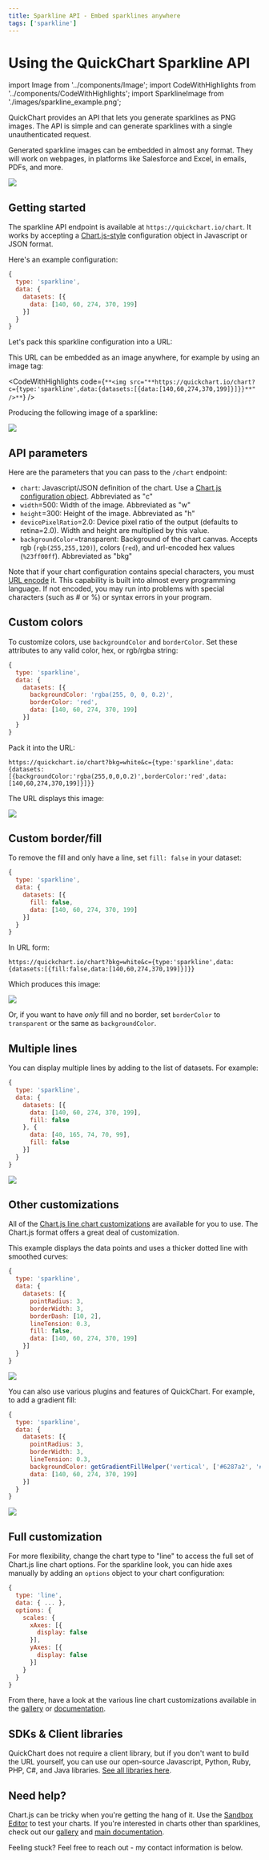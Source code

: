 ```yaml
---
title: Sparkline API - Embed sparklines anywhere
tags: ['sparkline']
---
```


# Using the QuickChart Sparkline API

import Image from '../components/Image';
import CodeWithHighlights from '../components/CodeWithHighlights';
import SparklineImage from './images/sparkline_example.png';

QuickChart provides an API that lets you generate sparklines as PNG images. The API is simple and can generate sparklines with a single unauthenticated request.

Generated sparkline images can be embedded in almost any format. They will work on webpages, in platforms like Salesforce and Excel, in emails, PDFs, and more.

<Image noBorder maxWidth={500} src={SparklineImage} caption="An example of QuickChart sparklines embedded in an application."/>

## Getting started

The sparkline API endpoint is available at `https://quickchart.io/chart`. It works by accepting a [Chart.js-style](https://chartjs.org/) configuration object in Javascript or JSON format.

Here's an example configuration:

```js
{
  type: 'sparkline',
  data: {
    datasets: [{
      data: [140, 60, 274, 370, 199]
    }]
  }
}
```

Let's pack this sparkline configuration into a URL:

<CodeWithHighlights code="**https://quickchart.io/chart?c=**{type:'sparkline',data:{datasets:[{data:[140,60,274,370,199]}]}}" />

This URL can be embedded as an image anywhere, for example by using an image tag:

<CodeWithHighlights code={`**<img src="**https://quickchart.io/chart?c={type:'sparkline',data:{datasets:[{data:[140,60,274,370,199]}]}}**" />**`} />

Producing the following image of a sparkline:

<Image noBorder maxWidth={500} src="https://quickchart.io/chart?bkg=white&c=%7B%0A%20%20type%3A%20%27sparkline%27%2C%0A%20%20data%3A%20%7B%0A%20%20%20%20datasets%3A%20%5B%7B%0A%20%20%20%20%20%20data%3A%20%5B140%2C%2060%2C%20274%2C%20370%2C%20199%5D%0A%20%20%20%20%7D%5D%0A%20%20%7D%0A%7D"/>

## API parameters

Here are the parameters that you can pass to the `/chart` endpoint:

- `chart`: Javascript/JSON definition of the chart. Use a [Chart.js configuration object](https://www.chartjs.org/docs/2.9.4/charts/). Abbreviated as "c"
- `width`=500: Width of the image. Abbreviated as "w"
- `height`=300: Height of the image. Abbreviated as "h"
- `devicePixelRatio`=2.0: Device pixel ratio of the output (defaults to retina=2.0). Width and height are multiplied by this value.
- `backgroundColor`=transparent: Background of the chart canvas. Accepts rgb (`rgb(255,255,120)`), colors (`red`), and url-encoded hex values (`%23ff00ff`). Abbreviated as "bkg"

Note that if your chart configuration contains special characters, you must [URL encode](https://www.urlencoder.io) it. This capability is built into almost every programming language. If not encoded, you may run into problems with special characters (such as # or %) or syntax errors in your program.

## Custom colors

To customize colors, use `backgroundColor` and `borderColor`. Set these attributes to any valid color, hex, or rgb/rgba string:

```js
{
  type: 'sparkline',
  data: {
    datasets: [{
      backgroundColor: 'rgba(255, 0, 0, 0.2)',
      borderColor: 'red',
      data: [140, 60, 274, 370, 199]
    }]
  }
}
```

Pack it into the URL:

```
https://quickchart.io/chart?bkg=white&c={type:'sparkline',data:{datasets:[{backgroundColor:'rgba(255,0,0,0.2)',borderColor:'red',data:[140,60,274,370,199]}]}}
```

The URL displays this image:

<Image noBorder maxWidth={500} src="https://quickchart.io/chart?bkg=white&c=%7B%0A%20%20type%3A%20%27sparkline%27%2C%0A%20%20data%3A%20%7B%0A%20%20%20%20datasets%3A%20%5B%7B%0A%20%20%20%20%20%20backgroundColor%3A%20%27rgba(255%2C%200%2C%200%2C%200.2)%27%2C%0A%20%20%20%20%20%20borderColor%3A%20%27red%27%2C%0A%20%20%20%20%20%20data%3A%20%5B140%2C%2060%2C%20274%2C%20370%2C%20199%5D%0A%20%20%20%20%7D%5D%0A%20%20%7D%0A%7D"/>

## Custom border/fill

To remove the fill and only have a line, set `fill: false` in your dataset:

```js
{
  type: 'sparkline',
  data: {
    datasets: [{
      fill: false,
      data: [140, 60, 274, 370, 199]
    }]
  }
}
```

In URL form:

```
https://quickchart.io/chart?bkg=white&c={type:'sparkline',data:{datasets:[{fill:false,data:[140,60,274,370,199]}]}}
```

Which produces this image:

<Image noBorder maxWidth={500} src="https://quickchart.io/chart?bkg=white&c=%7B%0A%20%20type%3A%20%27sparkline%27%2C%0A%20%20data%3A%20%7B%0A%20%20%20%20datasets%3A%20%5B%7B%0A%20%20%20%20%20%20fill%3A%20false%2C%0A%20%20%20%20%20%20data%3A%20%5B140%2C%2060%2C%20274%2C%20370%2C%20199%5D%0A%20%20%20%20%7D%5D%0A%20%20%7D%0A%7D"/>

Or, if you want to have _only_ fill and no border, set `borderColor` to `transparent` or the same as `backgroundColor`.

## Multiple lines

You can display multiple lines by adding to the list of datasets. For example:

```js
{
  type: 'sparkline',
  data: {
    datasets: [{
      data: [140, 60, 274, 370, 199],
      fill: false
    }, {
      data: [40, 165, 74, 70, 99],
      fill: false
    }]
  }
}
```

<Image noBorder maxWidth={500} src="https://quickchart.io/chart?bkg=white&c=%7B%0A%20%20type%3A%20%27sparkline%27%2C%0A%20%20data%3A%20%7B%0A%20%20%20%20datasets%3A%20%5B%7B%0A%20%20%20%20%20%20data%3A%20%5B140%2C%2060%2C%20274%2C%20370%2C%20199%5D%2C%0A%20%20%20%20%20%20fill%3A%20false%0A%20%20%20%20%7D%2C%20%7B%0A%20%20%20%20%20%20data%3A%20%5B40%2C%20165%2C%2074%2C%2070%2C%2099%5D%2C%0A%20%20%20%20%20%20fill%3A%20false%0A%20%20%20%20%7D%5D%0A%20%20%7D%0A%7D"/>

## Other customizations

All of the [Chart.js line chart customizations](https://www.chartjs.org/docs/2.9.4/charts/line.html) are available for you to use. The Chart.js format offers a great deal of customization.

This example displays the data points and uses a thicker dotted line with smoothed curves:

```js
{
  type: 'sparkline',
  data: {
    datasets: [{
      pointRadius: 3,
      borderWidth: 3,
      borderDash: [10, 2],
      lineTension: 0.3,
      fill: false,
      data: [140, 60, 274, 370, 199]
    }]
  }
}
```

<Image noBorder maxWidth={500} src="https://quickchart.io/chart?bkg=white&c=%7B%0A%20%20type%3A%20%27sparkline%27%2C%0A%20%20data%3A%20%7B%0A%20%20%20%20datasets%3A%20%5B%7B%0A%20%20%20%20%20%20pointRadius%3A%203%2C%0A%20%20%20%20%20%20borderWidth%3A%203%2C%0A%20%20%20%20%20%20borderDash%3A%20%5B10%2C%202%5D%2C%0A%20%20%20%20%20%20lineTension%3A%200.3%2C%0A%20%20%20%20%20%20fill%3A%20false%2C%0A%20%20%20%20%20%20data%3A%20%5B140%2C%2060%2C%20274%2C%20370%2C%20199%5D%0A%20%20%20%20%7D%5D%0A%20%20%7D%0A%7D"/>

You can also use various plugins and features of QuickChart. For example, to add a gradient fill:

```js
{
  type: 'sparkline',
  data: {
    datasets: [{
      pointRadius: 3,
      borderWidth: 3,
      lineTension: 0.3,
      backgroundColor: getGradientFillHelper('vertical', ['#6287a2', '#e9ecf4']),
      data: [140, 60, 274, 370, 199]
    }]
  }
}
```

<Image noBorder maxWidth={500} src="https://quickchart.io/chart?c=%7B%0A%20%20type%3A%20%27sparkline%27%2C%0A%20%20data%3A%20%7B%0A%20%20%20%20datasets%3A%20%5B%7B%0A%20%20%20%20%20%20pointRadius%3A%203%2C%0A%20%20%20%20%20%20borderWidth%3A%203%2C%0A%20%20%20%20%20%20lineTension%3A%200.3%2C%0A%20%20%20%20%20%20backgroundColor%3A%20getGradientFillHelper(%27vertical%27%2C%20%5B%27%236287a2%27%2C%20%27%23e9ecf4%27%5D)%2C%0A%20%20%20%20%20%20data%3A%20%5B140%2C%2060%2C%20274%2C%20370%2C%20199%5D%0A%20%20%20%20%7D%5D%0A%20%20%7D%0A%7D"/>

## Full customization

For more flexibility, change the chart type to "line" to access the full set of Chart.js line chart options. For the sparkline look, you can hide axes manually by adding an `options` object to your chart configuration:

```js
{
  type: 'line',
  data: { ... },
  options: {
    scales: {
      xAxes: [{
        display: false
      }],
      yAxes: [{
        display: false
      }]
    }
  }
}
```

From there, have a look at the various line chart customizations available in the [gallery](/gallery/) or [documentation](/documentation/).

## SDKs & Client libraries

QuickChart does not require a client library, but if you don't want to build the URL yourself, you can use our open-source Javascript, Python, Ruby, PHP, C#, and Java libraries. [See all libraries here](/documentation/#client-libraries).

## Need help?

Chart.js can be tricky when you're getting the hang of it. Use the [Sandbox Editor](/sandbox/) to test your charts. If you're interested in charts other than sparklines, check out our [gallery](/gallery/) and [main documentation](/documentation/).

Feeling stuck? Feel free to reach out - my contact information is below.
